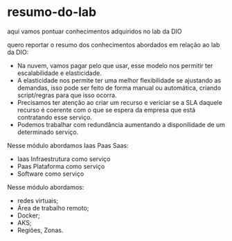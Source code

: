 # resumo-do-lab
aqui vamos pontuar conhecimentos adquiridos no lab da DIO

quero reportar o resumo dos conhecimentos abordados em relação ao lab da  DIO:
- Na nuvem, vamos pagar pelo que usar, esse modelo nos permitir ter escalabilidade e elasticidade.
- A elasticidade nos permite ter uma melhor flexibilidade se ajustando as demandas, isso pode ser feito de forma manual ou automática, criando script/regras para que isso ocorra.
- Precisamos ter atenção ao criar um recurso e vericiar se a SLA daquele recurso é coerente com o que se espera da empresa que está contratando esse serviço.
- Podemos trabalhar com redundância aumentando a disponilidade de um determinado serviço. 

Nesse módulo abordamos Iaas Paas Saas:
- Iaas Infraestrutura como serviço
- Paas Plataforma como serviço
- Software como serviço

Nesse módulo abordamos:
- redes virtuais;
- Área de trabalho remoto;
- Docker;
- AKS;
- Regiões, Zonas.
